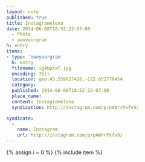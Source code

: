 ```yaml
---
layout: note
published: true
title: Instagramelena
date: 2014-06-08T18:52:23-07:00
  - Photo
  - ownyourgram
h: entry
items:
- type: 'ownyourgram'
  h: entry
  filename: ig4bpXaT.jpg
  encoding: 7bit
  location: geo:45.559027428,-122.652779454
  category: 
  published: 2014-06-08T18:52:23-07:00
  place_name: 
  content: Instagramelena
  syndication: http://instagram.com/p/pAWrrPxfv9/

syndicate: 
  - 
    name: Instagram
    url: http://instagram.com/p/pAWrrPxfv9/
---
```

{% assign i = 0  %}
{% include item %}
